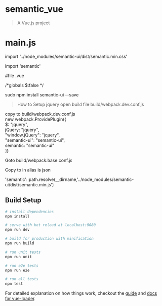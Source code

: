 # semantic_vue

> A Vue.js project


# main.js

import '../node_modules/semantic-ui/dist/semantic.min.css'

import 'semantic'

#file .vue

/*globals $:false */


sudo npm install semantic-ui --save

> How to Setup jquery open build file build/webpack.dev.conf.js

copy to build/webpack.dev.conf.js<br>
 new webpack.ProvidePlugin({ <br>
  $: "jquery", <br>
  jQuery: "jquery",  <br>
  "window.jQuery": "jquery", <br>
  "semantic-ui": "semantic-ui", <br>
  semantic: "semantic-ui" <br>
  })

Goto build/webpack.base.conf.js

Copy to in alias is json

'semantic': path.resolve(__dirname,'../node_modules/semantic-ui/dist/semantic.min.js')


## Build Setup

``` bash
# install dependencies
npm install

# serve with hot reload at localhost:8080
npm run dev

# build for production with minification
npm run build

# run unit tests
npm run unit

# run e2e tests
npm run e2e

# run all tests
npm test
```

For detailed explanation on how things work, checkout the [guide](http://vuejs-templates.github.io/webpack/) and [docs for vue-loader](http://vuejs.github.io/vue-loader).
